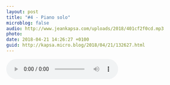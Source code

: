 ```yaml
---
layout: post
title: "#4 - Piano solo"
microblog: false
audio: http://www.jeankapsa.com/uploads/2018/401cf2f0cd.mp3
photo: 
date: 2018-04-21 14:26:27 +0100
guid: http://kapsa.micro.blog/2018/04/21/132627.html
---
```

<audio controls="controls" src="http://www.jeankapsa.com/uploads/2018/401cf2f0cd.mp3" />
